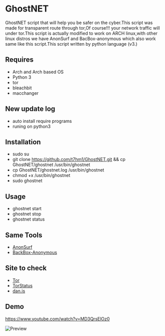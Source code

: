 # GhostNET
GhostNET script that will help you be safer on the cyber.This script was made for transparent route through tor,Of course!!!
your network traffic will under tor.This script is actually modified to work on ARCH linux,with other linux distros we have
AnonSurf and BacBox-anonymous which also work same like this script.This script written by python language (v3.)

## Requires
* Arch and Arch based OS
* Python 3
* tor
* bleachbit
* macchanger

## New update log
* auto install require programs
* runing on python3

## Installation
* sudo su
* git clone https://github.com/t7hm1/GhostNET.git && cp GhostNET/ghostnet /usr/bin/ghostnet
* cp GhostNET/ghostnet.log /usr/bin/ghostnet
* chmod +x /usr/bin/ghostnet
* sudo ghostnet

## Usage
- ghostnet start
- ghostnet stop
- ghostnet status

## Same Tools
- [AnonSurf](https://github.com/parrotsec/anonsurf) 
- [BackBox-Anonymous](https://github.com/raffaele-forte/backbox-anonymous)

## Site to check 
- [Tor](https://check.torproject.org)
- [TorStatus](https://torstatus.blutmagie.de/)
- [dan.is](https://www.dan.me.uk/torcheck)

## Demo
https://www.youtube.com/watch?v=MD3QrsElOz0

![Preview](https://4.bp.blogspot.com/-0SaLMFVcjhM/WM6EzndalJI/AAAAAAAABtE/nBwcFo5DujQxMZjHpWcNDtZGWiZbgR85QCLcB/s1600/2017-03-19-200535_1366x768_scrot.png)
